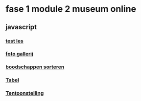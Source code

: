 # fase 1 module 2 museum online

## javascript

### [test les](https://33409.hosts1.ma-cloud.nl/f1m2js/les01/)
### [foto gallerij](https://33409.hosts1.ma-cloud.nl/f1m2js/les02/)
### [boodschappen sorteren](http://33409.hosts1.ma-cloud.nl/f1m2js/les03/)
### [Tabel](http://33409.hosts1.ma-cloud.nl/f1m2js/les04/)
### [Tentoonstelling](http://33409.hosts1.ma-cloud.nl/f1m2js/les05/)
